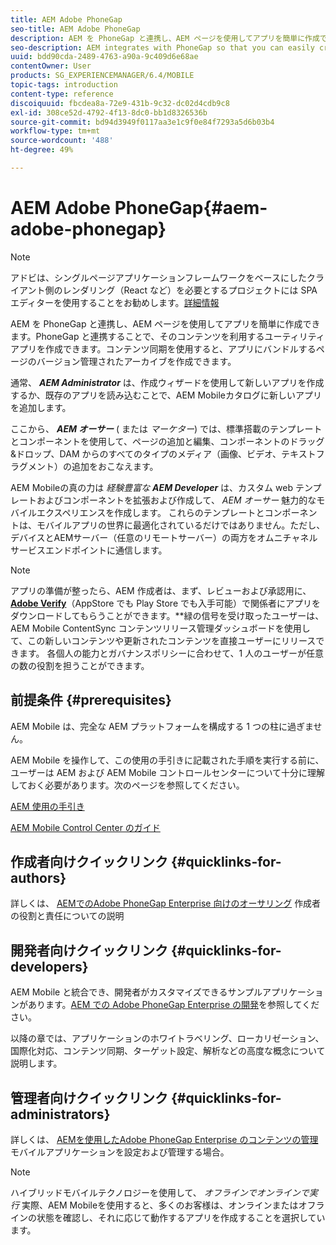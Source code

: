 ```yaml
---
title: AEM Adobe PhoneGap
seo-title: AEM Adobe PhoneGap
description: AEM を PhoneGap と連携し、AEM ページを使用してアプリを簡単に作成できます。このページでは、Adobe PhoneGap Enterprise の概要について説明します。
seo-description: AEM integrates with PhoneGap so that you can easily create apps using AEM pages. Follow this page to get started with Adobe PhoneGap Enterprise.
uuid: bdd90cda-2489-4763-a90a-9c409d6e68ae
contentOwner: User
products: SG_EXPERIENCEMANAGER/6.4/MOBILE
topic-tags: introduction
content-type: reference
discoiquuid: fbcdea8a-72e9-431b-9c32-dc02d4cdb9c8
exl-id: 308ce52d-4792-4f13-8dc0-bb1d8326536b
source-git-commit: bd94d3949f0117aa3e1c9f0e84f7293a5d6b03b4
workflow-type: tm+mt
source-wordcount: '488'
ht-degree: 49%

---
```


# AEM Adobe PhoneGap{#aem-adobe-phonegap}

>[!NOTE]
>
>アドビは、シングルページアプリケーションフレームワークをベースにしたクライアント側のレンダリング（React など）を必要とするプロジェクトには SPA エディターを使用することをお勧めします。[詳細情報](/help/sites-developing/spa-overview.md)

AEM を PhoneGap と連携し、AEM ページを使用してアプリを簡単に作成できます。PhoneGap と連携することで、そのコンテンツを利用するユーティリティアプリを作成できます。コンテンツ同期を使用すると、アプリにバンドルするページのバージョン管理されたアーカイブを作成できます。

通常、 ***AEM Administrator*** は、作成ウィザードを使用して新しいアプリを作成するか、既存のアプリを読み込むことで、AEM Mobileカタログに新しいアプリを追加します。

ここから、 ***AEM オーサー*** ( または *マーケター*) では、標準搭載のテンプレートとコンポーネントを使用して、ページの追加と編集、コンポーネントのドラッグ&amp;ドロップ、DAM からのすべてのタイプのメディア（画像、ビデオ、テキストフラグメント）の追加をおこなえます。

AEM Mobileの真の力は *経験豊富な* ***AEM Developer*** は、カスタム web テンプレートおよびコンポーネントを拡張および作成して、 *AEM オーサー* 魅力的なモバイルエクスペリエンスを作成します。 これらのテンプレートとコンポーネントは、モバイルアプリの世界に最適化されているだけではありません。ただし、デバイスとAEMサーバー（任意のリモートサーバー）の両方をオムニチャネルサービスエンドポイントに通信します。

>[!NOTE]
>
>アプリの準備が整ったら、AEM 作成者は、まず、レビューおよび承認用に、**[Adobe Verify](/help/mobile/phonegap-mobile-quickstart.md)**（AppStore でも Play Store でも入手可能）で関係者にアプリをダウンロードしてもらうことができます。**&#x200B;緑の信号を受け取ったユーザーは、 AEM Mobile ContentSync コンテンツリリース管理ダッシュボードを使用して、この新しいコンテンツや更新されたコンテンツを直接ユーザーにリリースできます。 各個人の能力とガバナンスポリシーに合わせて、1 人のユーザーが任意の数の役割を担うことができます。

## 前提条件 {#prerequisites}

AEM Mobile は、完全な AEM プラットフォームを構成する 1 つの柱に過ぎません。

AEM Mobile を操作して、この使用の手引きに記載された手順を実行する前に、ユーザーは AEM および AEM Mobile コントロールセンターについて十分に理解しておく必要があります。次のページを参照してください。

[AEM 使用の手引き](/help/sites-deploying/deploy.md)

[AEM Mobile Control Center のガイド](/help/mobile/phonegap-authoring-apps.md)

## 作成者向けクイックリンク {#quicklinks-for-authors}

詳しくは、 [AEMでのAdobe PhoneGap Enterprise 向けのオーサリング](/help/mobile/phonegap.md) 作成者の役割と責任についての説明

## 開発者向けクイックリンク {#quicklinks-for-developers}

AEM Mobile と統合でき、開発者がカスタマイズできるサンプルアプリケーションがあります。[AEM での Adobe PhoneGap Enterprise の開発](/help/mobile/developing-in-phonegap.md)を参照してください。

以降の章では、アプリケーションのホワイトラベリング、ローカリゼーション、国際化対応、コンテンツ同期、ターゲット設定、解析などの高度な概念について説明します。

## 管理者向けクイックリンク {#quicklinks-for-administrators}

詳しくは、 [AEMを使用したAdobe PhoneGap Enterprise のコンテンツの管理](/help/mobile/administer-phonegap.md) モバイルアプリケーションを設定および管理する場合。

>[!NOTE]
>
>ハイブリッドモバイルテクノロジーを使用して、 *オフラインでオンラインで実行* 実際、AEM Mobileを使用すると、多くのお客様は、オンラインまたはオフラインの状態を確認し、それに応じて動作するアプリを作成することを選択しています。
